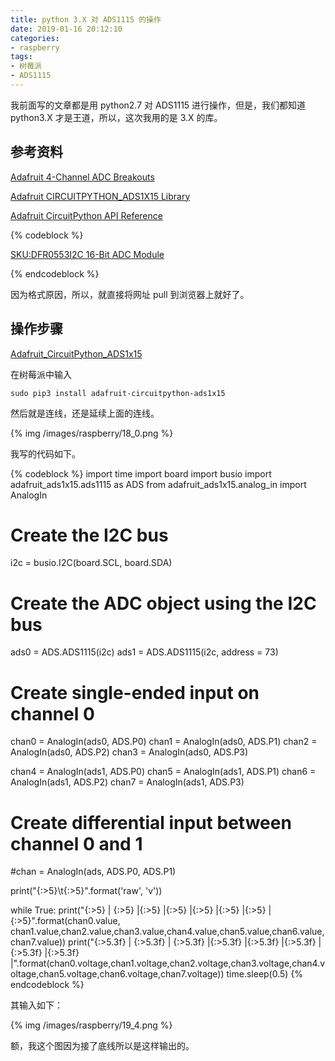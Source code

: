 ```yaml
---
title: python 3.X 对 ADS1115 的操作
date: 2019-01-16 20:12:10
categories:
- raspberry
tags:
- 树莓派
- ADS1115
---
```

我前面写的文章都是用 python2.7 对 ADS1115 进行操作，但是，我们都知道 python3.X 才是王道，所以，这次我用的是 3.X 的库。

<!--more-->

## 参考资料

[Adafruit 4-Channel ADC Breakouts](https://learn.adafruit.com/adafruit-4-channel-adc-breakouts?view=all)

[ Adafruit CIRCUITPYTHON_ADS1X15 Library](https://circuitpython.readthedocs.io/projects/ads1x15/en/latest/index.html)

[Adafruit CircuitPython API Reference](https://circuitpython.readthedocs.io/en/3.x/docs/)

{% codeblock %}

[SKU:DFR0553I2C 16-Bit ADC Module](http://wiki.dfrobot.com.cn/index.php?title=(SKU:DFR0553)I2C_16-Bit_ADC_Module)

{% endcodeblock %}

因为格式原因，所以，就直接将网址 pull 到浏览器上就好了。

## 操作步骤

[Adafruit_CircuitPython_ADS1x15](https://github.com/adafruit/Adafruit_CircuitPython_ADS1x15)

在树莓派中输入

	sudo pip3 install adafruit-circuitpython-ads1x15
	
然后就是连线，还是延续上面的连线。

{% img /images/raspberry/18_0.png %}

我写的代码如下。

{% codeblock %}
import time
import board
import busio
import adafruit_ads1x15.ads1115 as ADS
from adafruit_ads1x15.analog_in import AnalogIn

# Create the I2C bus
i2c = busio.I2C(board.SCL, board.SDA)

# Create the ADC object using the I2C bus
ads0 = ADS.ADS1115(i2c)
ads1 = ADS.ADS1115(i2c, address = 73)

# Create single-ended input on channel 0
chan0 = AnalogIn(ads0, ADS.P0)
chan1 = AnalogIn(ads0, ADS.P1)
chan2 = AnalogIn(ads0, ADS.P2)
chan3 = AnalogIn(ads0, ADS.P3)

chan4 = AnalogIn(ads1, ADS.P0)
chan5 = AnalogIn(ads1, ADS.P1)
chan6 = AnalogIn(ads1, ADS.P2)
chan7 = AnalogIn(ads1, ADS.P3)

# Create differential input between channel 0 and 1
#chan = AnalogIn(ads, ADS.P0, ADS.P1)

print("{:>5}\t{:>5}".format('raw', 'v'))

while True:
    print("{:>5} | {:>5} |{:>5} |{:>5} |{:>5} |{:>5} |{:>5} |{:>5}".format(chan0.value, chan1.value,chan2.value,chan3.value,chan4.value,chan5.value,chan6.value,chan7.value))
    print("{:>5.3f} | {:>5.3f} | {:>5.3f} |{:>5.3f} |{:>5.3f} |{:>5.3f} |{:>5.3f} |{:>5.3f} |".format(chan0.voltage,chan1.voltage,chan2.voltage,chan3.voltage,chan4.voltage,chan5.voltage,chan6.voltage,chan7.voltage))
    time.sleep(0.5)
{% endcodeblock %}

其输入如下：

{% img /images/raspberry/19_4.png %}

额，我这个图因为接了底线所以是这样输出的。















